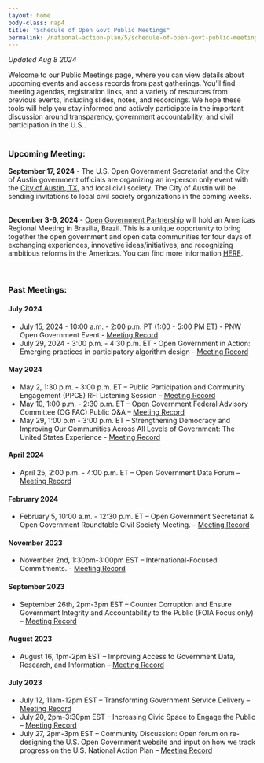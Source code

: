 ```yaml
---
layout: home
body-class: nap4
title: "Schedule of Open Govt Public Meetings"
permalink: /national-action-plan/5/schedule-of-open-govt-public-meetings/
---
```

_Updated Aug 8 2024_

Welcome to our Public Meetings page, where you can view details about upcoming events and access records from past gatherings. You’ll find meeting agendas, registration links, and a variety of resources from previous events, including slides, notes, and recordings. We hope these tools will help you stay informed and actively participate in the important discussion around transparency, government accountability, and civil participation in the U.S..<br><br>


### Upcoming Meeting:<br>

**September 17, 2024** - The U.S. Open Government Secretariat and the City of Austin government officials are organizing an in-person only event with the [City of Austin, TX,](https://www.austintexas.gov/department/open-government-information) and local civil society. The City of Austin will be sending invitations to local civil society organizations in the coming weeks. <br><br>

**December 3-6, 2024** - [Open Government Partnership](https://www.opengovpartnership.org/about/) will  hold an Americas Regional Meeting in Brasilia, Brazil. This is a unique opportunity to bring together the open government and open data communities for four days of exchanging experiences, innovative ideas/initiatives, and recognizing ambitious reforms in the Americas. You can find more information [HERE](https://www.gov.br/cgu/pt-br/acesso-a-informacao/institucional/eventos/america-aberta/open-america).<br><br><br>


### Past Meetings:

#### July 2024
* July 15, 2024 - 10:00 a.m. - 2:00 p.m. PT (1:00 - 5:00 PM ET) - PNW Open Government Event - [Meeting Record](/meeting/July-15-2024-WashCOG/)
* July 29, 2024 - 3:00 p.m. - 4:30 p.m. ET - Open Government in Action: Emerging practices in participatory algorithm design - [Meeting Record](/meeting/July-29-2024-Open-Government-in-Action/)

#### May 2024
* May 2, 1:30 p.m. - 3:00 p.m. ET – Public Participation and Community Engagement (PPCE) RFI Listening Session – [Meeting Record](/meeting/May-2-2024-PPCE-RFI-listening-session/)
* May 10, 1:00 p.m. - 2:30 p.m. ET – Open Government Federal Advisory Committee (OG FAC) Public Q&A – [Meeting Record](/meeting/May-10-2024-OG-FAC-Q&A/)
* May 29, 1:00 p.m - 3:00 p.m. ET – Strengthening Democracy and Improving Our Communities Across All Levels of Government: The United States Experience - [Meeting Record](/meeting/May-29-2024-Open-Gov-Week/)

#### April 2024
* April 25, 2:00 p.m. - 4:00 p.m. ET – Open Government Data Forum – [Meeting Record](/meeting/April-25-2024-Open-Government-Data-Forum/)

#### February 2024
* February 5, 10:00 a.m. - 12:30 p.m. ET – Open Government Secretariat & Open Government Roundtable Civil Society Meeting. – [Meeting Record](/meeting/february-2024-public-meeting/)

#### November 2023
* November 2nd, 1:30pm-3:00pm EST – International-Focused Commitments. - [Meeting Record](/meeting/november-2023-public-engagement-international-focused-commitments/)

#### September 2023

* September 26th, 2pm-3pm EST – Counter Corruption and Ensure Government Integrity and Accountability to the Public (FOIA Focus only) – [Meeting Record](/meeting/september-2023-public-engagement-counter-corruption-and-ensure-government-integrity-foia/)

#### August 2023

* August 16, 1pm-2pm EST – Improving Access to Government Data, Research, and Information – [Meeting Record](https://open.usa.gov/meeting/august-2023-public-engagement-improving-access-to-government-data-research-and-information/)

#### July 2023

* July 12, 11am-12pm EST – Transforming Government Service Delivery – [Meeting Record](/meeting/july-2023-public-engagement-transforming-government-service-delivery/)
* July 20, 2pm-3:30pm EST – Increasing Civic Space to Engage the Public – [Meeting Record](/meeting/july-2023-public-engagement-increasing-civic-space-to-engage-the-public/)
* July 27, 2pm-3pm EST – Community Discussion: Open forum on re-designing the U.S. Open Government website and input on how we track progress on the U.S. National Action Plan – [Meeting Record](https://open.usa.gov/meeting/july-2023-open-forum-us-open-government-website-to-track-progress-on-the-us-national-action-plan/)
